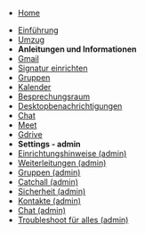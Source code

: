 <!-- markdownlint-disable-next-line first-line-heading -->
- [Home](/)
<!-- - **good to know** -->
- [Einführung](introduction)
- [Umzug](articles/Checkliste_Umzug.md)
- **Anleitungen und Informationen**
- [Gmail](articles/Gmail.md)
- [Signatur einrichten](articles/Signatur.md)
- [Gruppen](articles/Gruppen.md)
- [Kalender](articles/Kalender.md)
- [Besprechungsraum](articles/Besprechungsraeume.md)
- [Desktopbenachrichtigungen](articles/Desktopbenachrichtigungen_Chrome.md)
- [Chat](articles/Chat.md)
- [Meet](articles/Meet.md)
- [Gdrive](articles/Gdrive.md)
- **Settings - admin**
- [Einrichtungshinweise (admin)](articles/admin_Einrichtung.md)
- [Weiterleitungen (admin)](articles/admin_E-Mail-Weiterleitungen.md)
- [Gruppen (admin)](articles/admin_Gruppen.md)
- [Catchall (admin)](articles/admin_Catchall.md)
- [Sicherheit (admin)](articles/admin_Sicherheit.md)
- [Kontakte (admin)](articles/Kontakte.md)
- [Chat (admin)](articles/admin_Chat.md)
- [Troubleshoot für alles (admin)](articles/admin_Troubleshoot.md)

<!-- - **Organisation**
- [Abwesenheit](articles/Organisation_Abwesenheit.md) -->
<!-- - **About docsify**
- [Customization](customization)
- [Markdown](markdown)
   -->